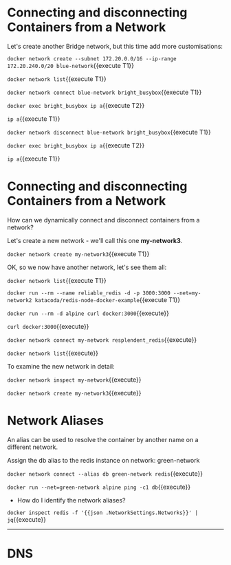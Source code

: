 # Connecting and disconnecting Containers from a Network

Let's create another Bridge network, but this time add more customisations:

`docker network create --subnet 172.20.0.0/16 --ip-range 172.20.240.0/20 blue-network`{{execute T1}}

`docker network list`{{execute T1}}

`docker network connect blue-network bright_busybox`{{execute T1}}

`docker exec bright_busybox ip a`{{execute T2}}

`ip a`{{execute T1}}

`docker network disconnect blue-network bright_busybox`{{execute T1}}

`docker exec bright_busybox ip a`{{execute T2}}

`ip a`{{execute T1}}

# Connecting and disconnecting Containers from a Network

How can we dynamically connect and disconnect containers from a network?

Let's create a new network - we'll call this one **my-network3**.

`docker network create my-network3`{{execute T1}}

OK, so we now have another network, let's see them all:

`docker network list`{{execute T1}}

`docker run --rm --name reliable_redis -d -p 3000:3000 --net=my-network2 katacoda/redis-node-docker-example`{{execute T1}}

`docker run --rm -d alpine curl docker:3000`{{execute}}

`curl docker:3000`{{execute}}

`docker network connect my-network resplendent_redis`{{execute}}

`docker network list`{{execute}}

To examine the new network in detail:

`docker network inspect my-network`{{execute}}

`docker network create my-network3`{{execute}}

# Network Aliases

An alias can be used to resolve the container by another name on a different network.

Assign the db alias to the redis instance on network: green-network

`docker network connect --alias db green-network redis`{{execute}}

`docker run --net=green-network alpine ping -c1 db`{{execute}}

* How do I identify the network aliases?

`docker inspect redis -f '{{json .NetworkSettings.Networks}}' | jq`{{execute}}

----

# DNS
